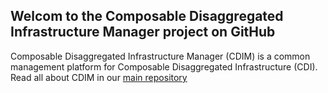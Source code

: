 ## Welcom to the Composable Disaggregated Infrastructure Manager project on GitHub

Composable Disaggregated Infrastructure Manager (CDIM) is a common management platform for Composable Disaggregated Infrastructure (CDI).
Read all about CDIM in our [main repository](https://github.com/project-cdim/cdim)